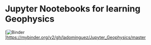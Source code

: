 # Jupyter Nootebooks for learning Geophysics

[![Binder](https://mybinder.org/badge_logo.svg)]https://mybinder.org/v2/gh/ladominguez/Jupyter_Geophysics/master
